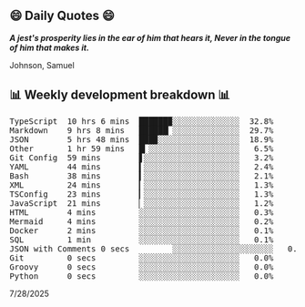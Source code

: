 ## 😄 Daily Quotes 😄

_**A jest's prosperity lies in the ear of him that hears it, Never in the tongue of him that makes it.**_

Johnson, Samuel



## 📊 Weekly development breakdown 📊

<pre>TypeScript  10 hrs 6 mins  ██████▉░░░░░░░░░░░░░░  32.8%
Markdown    9 hrs 8 mins   ██████▏░░░░░░░░░░░░░░  29.7%
JSON        5 hrs 48 mins  ███▉░░░░░░░░░░░░░░░░░  18.9%
Other       1 hr 59 mins   █▎░░░░░░░░░░░░░░░░░░░   6.5%
Git Config  59 mins        ▋░░░░░░░░░░░░░░░░░░░░   3.2%
YAML        44 mins        ▍░░░░░░░░░░░░░░░░░░░░   2.4%
Bash        38 mins        ▍░░░░░░░░░░░░░░░░░░░░   2.1%
XML         24 mins        ▎░░░░░░░░░░░░░░░░░░░░   1.3%
TSConfig    23 mins        ▎░░░░░░░░░░░░░░░░░░░░   1.3%
JavaScript  21 mins        ▏░░░░░░░░░░░░░░░░░░░░   1.2%
HTML        4 mins         ░░░░░░░░░░░░░░░░░░░░░   0.3%
Mermaid     4 mins         ░░░░░░░░░░░░░░░░░░░░░   0.2%
Docker      2 mins         ░░░░░░░░░░░░░░░░░░░░░   0.1%
SQL         1 min          ░░░░░░░░░░░░░░░░░░░░░   0.1%
JSON with Comments 0 secs         ░░░░░░░░░░░░░░░░░░░░░   0.0%
Git         0 secs         ░░░░░░░░░░░░░░░░░░░░░   0.0%
Groovy      0 secs         ░░░░░░░░░░░░░░░░░░░░░   0.0%
Python      0 secs         ░░░░░░░░░░░░░░░░░░░░░   0.0%</pre>

7/28/2025